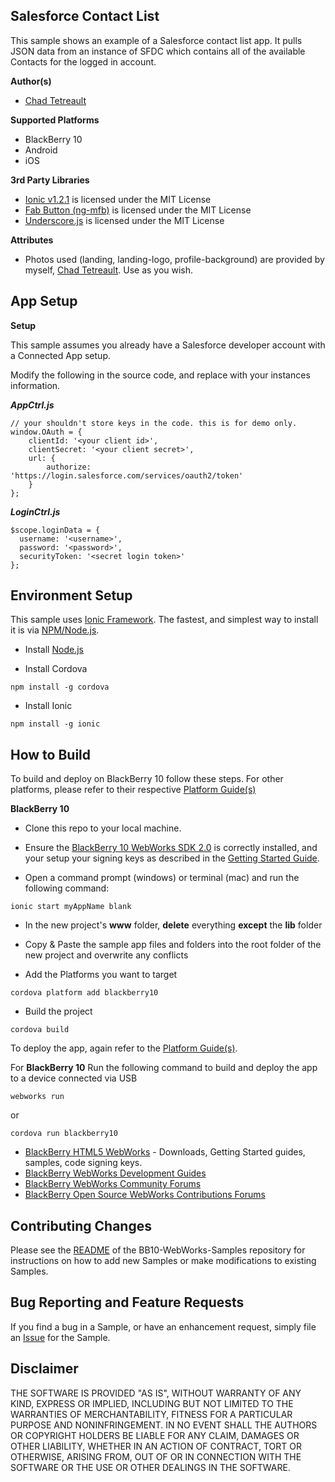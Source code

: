 ## Salesforce Contact List

This sample shows an example of a Salesforce contact list app. It pulls JSON data from an instance of SFDC which contains all of the available Contacts for the logged in account.

**Author(s)**

* [Chad Tetreault](http://www.twitter.com/chadtatro)

**Supported Platforms**

* BlackBerry 10
* Android
* iOS

**3rd Party Libraries**

* [Ionic v1.2.1](http://www.ionicframework.com) is licensed under the MIT License
* [Fab Button (ng-mfb)](https://github.com/nobitagit/ng-material-floating-button) is licensed under the MIT License
* [Underscore.js](http://www.underscorejs.org) is licensed under the MIT License

**Attributes**

* Photos used (landing, landing-logo, profile-background) are provided by myself, [Chad Tetreault](http://www.twitter.com/chadtatro). Use as you wish.

## App Setup

**Setup**

This sample assumes you already have a Salesforce developer account with a Connected App setup.

Modify the following in the source code, and replace with your instances information.

***AppCtrl.js***

```
// your shouldn't store keys in the code. this is for demo only.
window.OAuth = {
	clientId: '<your client id>',
	clientSecret: '<your client secret>',
	url: {
		authorize: 'https://login.salesforce.com/services/oauth2/token'
	}
};

```

***LoginCtrl.js***

```
$scope.loginData = {
  username: '<username>',
  password: '<password>',
  securityToken: '<secret login token>'
};
```

## Environment Setup

This sample uses [Ionic Framework](http://www.ionicframework.com). The fastest, and simplest way to install it is via [NPM/Node.js](http://nodejs.org).

* Install [Node.js](http://www.nodejs.org)

* Install Cordova

```
npm install -g cordova
```

* Install Ionic

```
npm install -g ionic
```

## How to Build

To build and deploy on BlackBerry 10 follow these steps. For other platforms, please refer to their respective [Platform Guide(s)](https://cordova.apache.org/docs/en/4.0.0/guide_platforms_index.md.html#Platform%20Guides)

**BlackBerry 10**

* Clone this repo to your local machine.

* Ensure the [BlackBerry 10 WebWorks SDK 2.0](https://developer.blackberry.com/html5/download/sdk) is correctly installed, and your setup your signing keys as described in the [Getting Started Guide](https://developer.blackberry.com/html5/documentation/v2_2/getting_started.htm).

* Open a command prompt (windows) or terminal (mac) and run the following command:

```
ionic start myAppName blank
```

* In the new project's **www** folder, **delete** everything **except** the **lib** folder

* Copy & Paste the sample app files and folders into the root folder of the new project and overwrite any conflicts

* Add the Platforms you want to target

 ```
 cordova platform add blackberry10
 ```

* Build the project

 ```
 cordova build
 ```

To deploy the app, again refer to the [Platform Guide(s)](https://cordova.apache.org/docs/en/4.0.0/guide_platforms_index.md.html#Platform%20Guides).

 For **BlackBerry 10** Run the following command to build and deploy the app to a device connected via USB

 ```
 webworks run
 ```

  or

  ```
  cordova run blackberry10
  ```

* [BlackBerry HTML5 WebWorks](https://bdsc.webapps.blackberry.com/html5/) - Downloads, Getting Started guides, samples, code signing keys.
* [BlackBerry WebWorks Development Guides](https://bdsc.webapps.blackberry.com/html5/documentation)
* [BlackBerry WebWorks Community Forums](http://supportforums.blackberry.com/t5/Web-and-WebWorks-Development/bd-p/browser_dev)
* [BlackBerry Open Source WebWorks Contributions Forums](http://supportforums.blackberry.com/t5/BlackBerry-WebWorks/bd-p/ww_con)

## Contributing Changes

Please see the [README](https://github.com/blackberry/BB10-WebWorks-Samples) of the BB10-WebWorks-Samples repository for instructions on how to add new Samples or make modifications to existing Samples.

## Bug Reporting and Feature Requests

If you find a bug in a Sample, or have an enhancement request, simply file an [Issue](https://github.com/blackberry/BB10-WebWorks-Samples/issues) for the Sample.

## Disclaimer

THE SOFTWARE IS PROVIDED "AS IS", WITHOUT WARRANTY OF ANY KIND, EXPRESS OR IMPLIED, INCLUDING BUT NOT LIMITED TO THE WARRANTIES OF MERCHANTABILITY, FITNESS FOR A PARTICULAR PURPOSE AND NONINFRINGEMENT. IN NO EVENT SHALL THE AUTHORS OR COPYRIGHT HOLDERS BE LIABLE FOR ANY CLAIM, DAMAGES OR OTHER LIABILITY, WHETHER IN AN ACTION OF CONTRACT, TORT OR OTHERWISE, ARISING FROM, OUT OF OR IN CONNECTION WITH THE SOFTWARE OR THE USE OR OTHER DEALINGS IN THE SOFTWARE.
